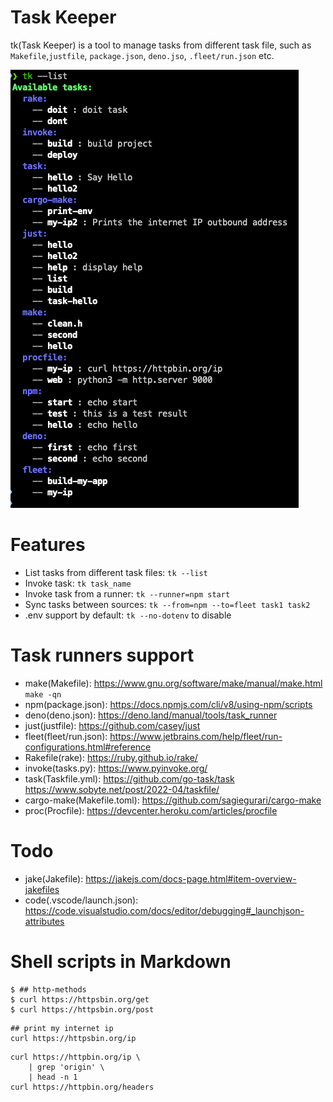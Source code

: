 Task Keeper
=================
tk(Task Keeper) is a tool to manage tasks from different task file,
such as `Makefile`,`justfile`, `package.json`, `deno.jso`, `.fleet/run.json` etc.

![Task Keeper](./screenshot.png)

# Features

* List tasks from different task files: `tk --list`
* Invoke task: `tk task_name`
* Invoke task from a runner: `tk --runner=npm start`
* Sync tasks between sources: `tk --from=npm --to=fleet task1 task2`
* .env support by default: `tk --no-dotenv` to disable

# Task runners support

* make(Makefile): https://www.gnu.org/software/make/manual/make.html `make -qn`
* npm(package.json): https://docs.npmjs.com/cli/v8/using-npm/scripts
* deno(deno.json): https://deno.land/manual/tools/task_runner
* just(justfile): https://github.com/casey/just
* fleet(fleet/run.json): https://www.jetbrains.com/help/fleet/run-configurations.html#reference
* Rakefile(rake): https://ruby.github.io/rake/
* invoke(tasks.py): https://www.pyinvoke.org/
* task(Taskfile.yml): https://github.com/go-task/task  https://www.sobyte.net/post/2022-04/taskfile/
* cargo-make(Makefile.toml):  https://github.com/sagiegurari/cargo-make
* proc(Procfile): https://devcenter.heroku.com/articles/procfile

# Todo

* jake(Jakefile): https://jakejs.com/docs-page.html#item-overview-jakefiles
* code(.vscode/launch.json): https://code.visualstudio.com/docs/editor/debugging#_launchjson-attributes

# Shell scripts in Markdown

```shell
$ ## http-methods
$ curl https://httpsbin.org/get
$ curl https://httpsbin.org/post
```

```shell
## print my internet ip
curl https://httpsbin.org/ip
```

```shell
curl https://httpbin.org/ip \
    | grep 'origin' \
    | head -n 1
curl https://httpbin.org/headers
```
